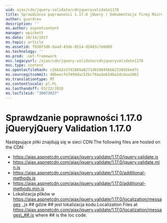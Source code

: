 ```yaml
---
uid: ajax/cdn/jquery-validate/cdnjqueryvalidate1170
title: Sprawdzanie poprawności 1.17.0 jQuery | Dokumentacja firmy Microsoft
author: guardrex
description: ''
ms.author: aspnetcontent
manager: wpickett
ms.date: 10/14/2017
ms.topic: article
ms.assetid: f038f3d6-daad-43de-8514-d2483c7e6609
ms.technology: ''
ms.prod: .net-framework
msc.legacyurl: /ajax/cdn/jquery-validate/cdnjqueryvalidate1170
msc.type: content
ms.openlocfilehash: c2bb42e37d1869a8271d019845bb62330d26ed7c
ms.sourcegitcommit: 48beecfe749ddac52bc79aa3eb246a2dcdaa1862
ms.translationtype: MT
ms.contentlocale: pl-PL
ms.lasthandoff: 03/22/2018
ms.locfileid: "30073037"
---
```

<a name="jquery-validation-1170"></a><span data-ttu-id="2845f-102">Sprawdzanie poprawności 1.17.0 jQuery</span><span class="sxs-lookup"><span data-stu-id="2845f-102">jQuery Validation 1.17.0</span></span>
====================
<span data-ttu-id="2845f-103">Następujące pliki znajdują się w sieci CDN:</span><span class="sxs-lookup"><span data-stu-id="2845f-103">The following files are hosted on the CDN:</span></span>

- https://ajax.aspnetcdn.com/ajax/jquery.validate/1.17.0/jquery.validate.js
- https://ajax.aspnetcdn.com/ajax/jquery.validate/1.17.0/jquery.validate.min.js
- https://ajax.aspnetcdn.com/ajax/jquery.validate/1.17.0/additional-methods.js
- https://ajax.aspnetcdn.com/ajax/jquery.validate/1.17.0/additional-methods.min.js
- <span data-ttu-id="2845f-104">Lokalizacja plików w https://ajax.aspnetcdn.com/ajax/jquery.validate/1.17.0/localization/messages \_js ## gdzie ## jest lokalizacja kodu.</span><span class="sxs-lookup"><span data-stu-id="2845f-104">Localization Files at https://ajax.aspnetcdn.com/ajax/jquery.validate/1.17.0/localization/messages\_##.js where ## is the loc code.</span></span>
